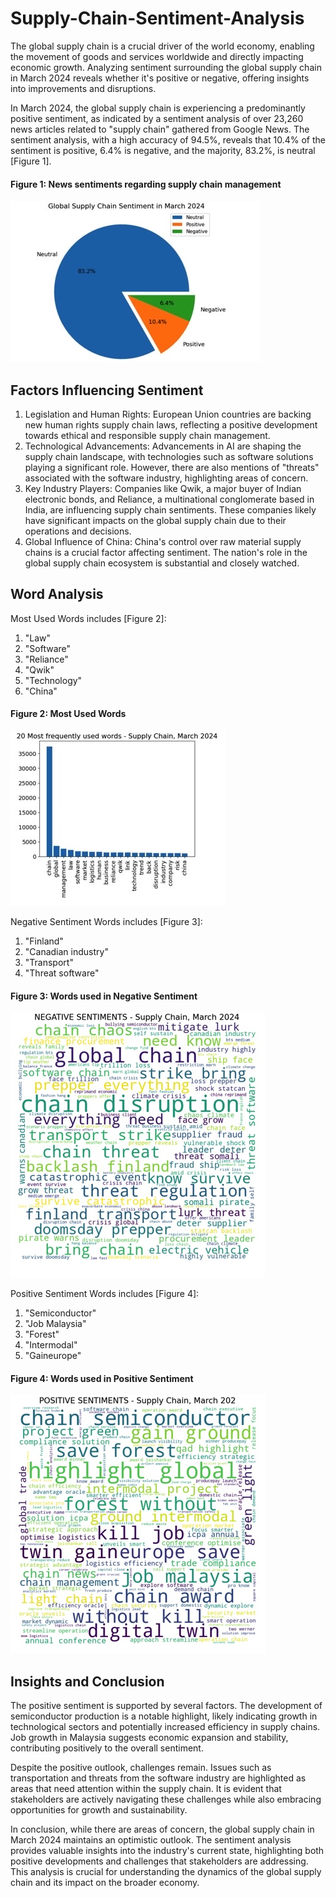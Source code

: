 # Supply-Chain-Sentiment-Analysis
The global supply chain is a crucial driver of the world economy, enabling the movement of goods and services worldwide and directly impacting economic growth. Analyzing sentiment surrounding the global supply chain in March 2024 reveals whether it's positive or negative, offering insights into improvements and disruptions.

In March 2024, the global supply chain is experiencing a predominantly positive sentiment, as indicated by a sentiment analysis of over 23,260 news articles related to "supply chain" gathered from Google News. The sentiment analysis, with a high accuracy of 94.5%, reveals that 10.4% of the sentiment is positive, 6.4% is negative, and the majority, 83.2%, is neutral [Figure 1].

#### Figure 1: News sentiments regarding supply chain management 
![global supply chain sentiment analysis chart](./1ACD0222-FADA-4013-B5C5-12290C07B9A2_4_5005_c.jpeg)

## Factors Influencing Sentiment

1. Legislation and Human Rights: European Union countries are backing new human rights supply chain laws, reflecting a positive development towards ethical and responsible supply chain management.
2. Technological Advancements: Advancements in AI are shaping the supply chain landscape, with technologies such as software solutions playing a significant role. However, there are also mentions of "threats" associated with the software industry, highlighting areas of concern.
3. Key Industry Players: Companies like Qwik, a major buyer of Indian electronic bonds, and Reliance, a multinational conglomerate based in India, are influencing supply chain sentiments. These companies likely have significant impacts on the global supply chain due to their operations and decisions.
4. Global Influence of China: China's control over raw material supply chains is a crucial factor affecting sentiment. The nation's role in the global supply chain ecosystem is substantial and closely watched.

## Word Analysis

Most Used Words includes [Figure 2]:
1. "Law"
2. "Software"
3. "Reliance"
4. "Qwik"
5. "Technology"
6. "China"

#### Figure 2: Most Used Words 
![Most Used Words](./D18201E6-2264-4F83-8FB1-098779CDC183_4_5005_c.jpeg)

Negative Sentiment Words includes [Figure 3]:
1. "Finland"
2. "Canadian industry"
3. "Transport"
4. "Threat software"

#### Figure 3: Words used in Negative Sentiment
![Words used in Negative Sentiment](./1298478A-B6D5-495F-B6FF-3FF179D0A9DE.jpeg)

Positive Sentiment Words includes [Figure 4]:
1. "Semiconductor"
2. "Job Malaysia"
3. "Forest"
4. "Intermodal"
5. "Gaineurope"

#### Figure 4: Words used in Positive Sentiment
![Words used in Positive Sentiment](./3B670384-065F-402F-AA26-328B6A1D1EE7.jpeg)

## Insights and Conclusion

The positive sentiment is supported by several factors. The development of semiconductor production is a notable highlight, likely indicating growth in technological sectors and potentially increased efficiency in supply chains. Job growth in Malaysia suggests economic expansion and stability, contributing positively to the overall sentiment.

Despite the positive outlook, challenges remain. Issues such as transportation and threats from the software industry are highlighted as areas that need attention within the supply chain. It is evident that stakeholders are actively navigating these challenges while also embracing opportunities for growth and sustainability.

In conclusion, while there are areas of concern, the global supply chain in March 2024 maintains an optimistic outlook. The sentiment analysis provides valuable insights into the industry's current state, highlighting both positive developments and challenges that stakeholders are addressing. This analysis is crucial for understanding the dynamics of the global supply chain and its impact on the broader economy.
   

